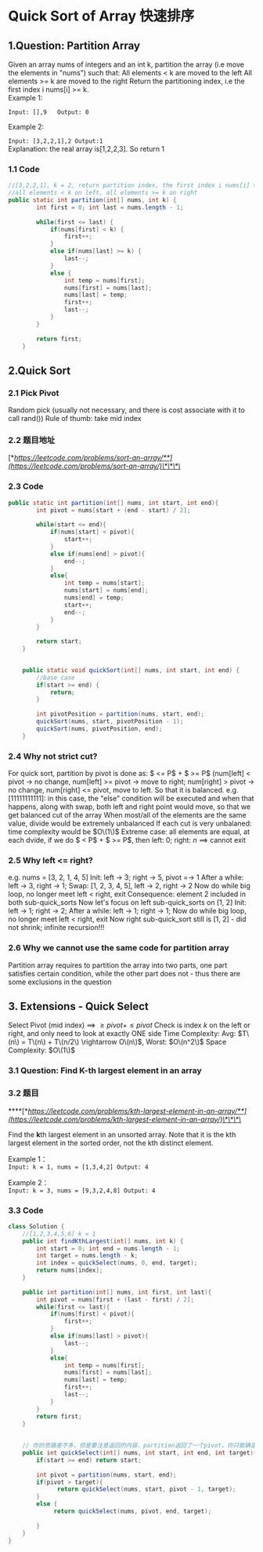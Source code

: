 # Quick Sort of Array 快速排序

## 1.Question: Partition Array

Given an array nums of integers and an int k, partition the array \(i.e move the elements in "nums"\) such that: All elements &lt; k are moved to the left All elements &gt;= k are moved to the right Return the partitioning index, i.e the first index i nums\[i\] &gt;= k.   
Example 1: 

`Input: [],9   Output: 0` 

Example 2:

`Input: [3,2,2,1],2 Output:1`  
Explanation: the real array is\[1,2,2,3\]. So return 1

### 1.1 Code

```java
//[3,2,2,1], k = 2, return partition index, the first index i nums[i] >=k
//all elements < k on left, all elements >= k on right
public static int partition(int[] nums, int k) {
		int first = 0; int last = nums.length - 1;
		
		while(first <= last) {
			if(nums[first] < k) {
				first++;
			}
			else if(nums[last] >= k) {
				last--;
			}
			else {
				int temp = nums[first];
				nums[first] = nums[last];
				nums[last] = temp;
				first++;
				last--;
			}
		}
		
		return first;
	}
```

## 2.Quick Sort

### 2.1 Pick Pivot

Random pick \(usually not necessary, and there is cost associate with it to call rand\(\)\) Rule of thumb: take mid index

### 2.2 题目地址

[**https://leetcode.com/problems/sort-an-array/**](https://leetcode.com/problems/sort-an-array/)\*\*\*\*

### 2.3 Code

```java
public static int partition(int[] nums, int start, int end){
        int pivot = nums[start + (end - start) / 2];
        
        while(start <= end){
            if(nums[start] < pivot){
                start++;
            }
            else if(nums[end] > pivot){
                end--;
            }
            else{
                int temp = nums[start];
                nums[start] = nums[end];
                nums[end] = temp;
                start++;
                end--;
            }
        }
        
        return start;
    }

	
	public static void quickSort(int[] nums, int start, int end) {
		//base case
		if(start >= end) {
			return;
		}
	
		int pivotPosition = partition(nums, start, end);
		quickSort(nums, start, pivotPosition - 1);
		quickSort(nums, pivotPosition, end);
	}
```

### 2.4 Why not strict cut?

For quick sort, partition by pivot is done as: $ &lt;= P$ + $ &gt;= P$ \(num\[left\] &lt; pivot -&gt; no change, num\[left\] &gt;= pivot -&gt; move to right; num\[right\] &gt; pivot -&gt; no change, num\[right\] &lt;= pivot, move to left. So that it is balanced. e.g. \[11111111111\]: in this case, the "else" condition will be executed and when that happens, along with swap, both left and right point would move, so that we get balanced cut of the array When most/all of the elements are the same value, divide would be extremely unbalanced If each cut is very unbalaned: time complexity would be $O\(1\)$ Extreme case: all elements are equal, at each dvide, if we do $ &lt; P$ + $ &gt;= P$, then left: $0$; right: $n$ ==&gt; cannot exit

### 2.5 Why left &lt;= right?

e.g. nums = \[3, 2, 1, 4, 5\] Init: left -&gt; 3; right -&gt; 5, pivot =-&gt; 1 After a while: left -&gt; 3, right -&gt; 1; Swap: \[1, 2, 3, 4, 5\], left -&gt; 2, right -&gt; 2 Now do while big loop, no longer meet left &lt; right, exit Consequence: element 2 included in both sub-quick\_sorts Now let's focus on left sub-quick\_sorts on \[1, 2\] Init: left -&gt; 1; right -&gt; 2; After a while: left -&gt; 1; right -&gt; 1; Now do while big loop, no longer meet left &lt; right, exit Now right sub-quick\_sort still is \[1, 2\] - did not shrink; infinite recursion!!!

### 2.6 Why we cannot use the same code for partition array

Partition array requires to partition the array into two parts, one part satisfies certain condition, while the other part does not - thus there are some exclusions in the question

## 3. Extensions - Quick Select

Select Pivot \(mid index\) ==&gt; $\ge pivot + \le pivot$ Check is index $k$ on the left or right, and only need to look at exactly ONE side Time Complexity: Avg: $T\(n\) = T\(n\) + T\(n/2\) \rightarrow O\(n\)$, Worst: $O\(n^2\)$ Space Complexity: $O\(1\)$

### **3.1 Question: Find K-th largest element in an array**

### 3.2 题目

\*\*\*\*[**https://leetcode.com/problems/kth-largest-element-in-an-array/**](https://leetcode.com/problems/kth-largest-element-in-an-array/)\*\*\*\*

Find the **k**th largest element in an unsorted array. Note that it is the kth largest element in the sorted order, not the kth distinct element.

​Example 1：  
`Input: k = 1, nums = [1,3,4,2] Output: 4`  


Example 2：  
`Input: k = 3, nums = [9,3,2,4,8] Output: 4`

### 3.3 Code

```java
class Solution {
    //[1,2,3,4,5,6] k = 1
    public int findKthLargest(int[] nums, int k) {
        int start = 0; int end = nums.length - 1;
        int target = nums.length - k;
        int index = quickSelect(nums, 0, end, target);
        return nums[index];
    }
    
    public int partition(int[] nums, int first, int last){
        int pivot = nums[first + (last - first) / 2];
        while(first <= last){
            if(nums[first] < pivot){
                first++;
            }
            else if(nums[last] > pivot){
                last--;
            }
            else{
                int temp = nums[first];
                nums[first] = nums[last];
                nums[last] = temp;
                first++;
                last--;
            }
        }
        return first;
    }
    
    
    // 你的思路差不多，但是要注意返回的内容，partition返回了一个pivot，你只能确定的是：pivot左边的数（不包括pivot）小于等于partition中你的那个值，pivot右边的数（包含pivot）大于等于partition中的那个值，所以当pivot等于target的时候，并不是说pivot位置的数就是排好序后的pivot位置的数，你只是找到一个分界点而已，所以要返回的话，只能是在start和end相等的时候才能返回，所以你改成这样就可以了
    public int quickSelect(int[] nums, int start, int end, int target){
        if(start >= end) return start;
        
        int pivot = partition(nums, start, end);
        if(pivot > target){
              return quickSelect(nums, start, pivot - 1, target);
        }
        else {
             return quickSelect(nums, pivot, end, target);
           
        }
    }
}
```











